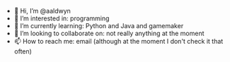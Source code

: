 - 👋 Hi, I’m @aaldwyn
- 👀 I’m interested in: programming
- 🌱 I’m currently learning: Python and Java and gamemaker
- 💞️ I’m looking to collaborate on: not really anything at the moment
- 📫 How to reach me: email (although at the moment I don't check it that often)

<!---
aaldwyn/aaldwyn is a ✨ special ✨ repository because its `README.md` (this file) appears on your GitHub profile.
You can click the Preview link to take a look at your changes.
--->
